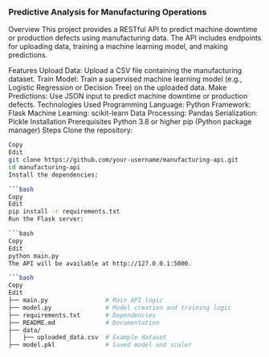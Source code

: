 ### Predictive Analysis for Manufacturing Operations
Overview
This project provides a RESTful API to predict machine downtime or production defects using manufacturing data. The API includes endpoints for uploading data, training a machine learning model, and making predictions.

Features
Upload Data: Upload a CSV file containing the manufacturing dataset.
Train Model: Train a supervised machine learning model (e.g., Logistic Regression or Decision Tree) on the uploaded data.
Make Predictions: Use JSON input to predict machine downtime or production defects.
Technologies Used
Programming Language: Python
Framework: Flask
Machine Learning: scikit-learn
Data Processing: Pandas
Serialization: Pickle
Installation
Prerequisites
Python 3.8 or higher
pip (Python package manager)
Steps
Clone the repository:

```bash
Copy
Edit
git clone https://github.com/your-username/manufacturing-api.git
cd manufacturing-api
Install the dependencies:

```bash
Copy
Edit
pip install -r requirements.txt
Run the Flask server:

```bash
Copy
Edit
python main.py
The API will be available at http://127.0.0.1:5000.

```bash
Copy
Edit
├── main.py                # Main API logic
├── model.py               # Model creation and training logic
├── requirements.txt       # Dependencies
├── README.md              # Documentation
├── data/
│   ├── uploaded_data.csv  # Example dataset
├── model.pkl              # Saved model and scaler